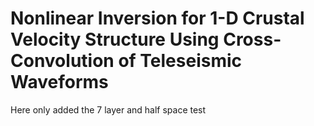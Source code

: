 # Nonlinear Inversion for 1-D Crustal Velocity Structure Using Cross-Convolution of Teleseismic Waveforms
Here only added the 7 layer and half space test 
